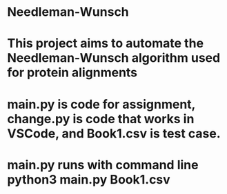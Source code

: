 # Needleman-Wunsch
# This project aims to automate the Needleman-Wunsch algorithm used for protein alignments 
# main.py is code for assignment, change.py is code that works in VSCode, and Book1.csv is test case.
# main.py runs with command line python3 main.py Book1.csv